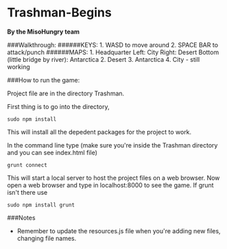 # Trashman-Begins
**By the MisoHungry team**

###Walkthrough:
######KEYS: 
	1. WASD to move around
	2. SPACE BAR to attack/punch
######MAPS:
	1. Headquarter
		Left: City
		Right: Desert
		Bottom (little bridge by river): Antarctica
	2. Desert
	3. Antarctica
	4. City - still working





###How to run the game:

Project file are in the directory Trashman.

First thing is to go into the directory, 

	sudo npm install
	
This will install all the depedent packages for the project to work.

In the command line type (make sure you're inside the Trashman directory and you can see index.html file)
	
	grunt connect
	
This will start a local server to host the project files on a web browser. Now open a web browser and type in localhost:8000 to see the game. If grunt isn't there use

	sudo npm install grunt
	
###Notes
* Remember to update the resources.js file when you're adding new files, changing file names.
